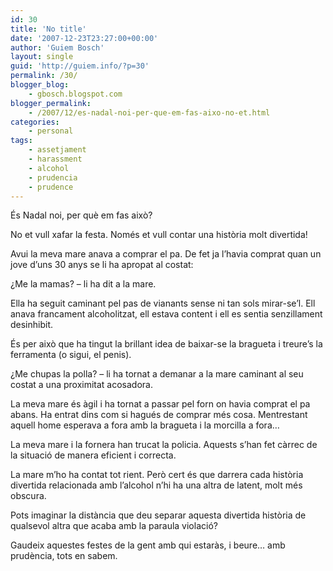```yaml
---
id: 30
title: 'No title'
date: '2007-12-23T23:27:00+00:00'
author: 'Guiem Bosch'
layout: single
guid: 'http://guiem.info/?p=30'
permalink: /30/
blogger_blog:
    - gbosch.blogspot.com
blogger_permalink:
    - /2007/12/es-nadal-noi-per-que-em-fas-aixo-no-et.html
categories:
    - personal
tags:
    - assetjament
    - harassment
    - alcohol
    - prudencia
    - prudence
---
```


És Nadal noi, per què em fas això?

No et vull xafar la festa. Només et vull contar una història molt divertida!

Avui la meva mare anava a comprar el pa. De fet ja l’havia comprat quan un jove d’uns 30 anys se li ha apropat al costat:

¿Me la mamas? – li ha dit a la mare.

Ella ha seguit caminant pel pas de vianants sense ni tan sols mirar-se’l. Ell anava francament alcoholitzat, ell estava content i ell es sentia senzillament desinhibit.

És per això que ha tingut la brillant idea de baixar-se la bragueta i treure’s la ferramenta (o sigui, el penis).

¿Me chupas la polla? – li ha tornat a demanar a la mare caminant al seu costat a una proximitat acosadora.

La meva mare és àgil i ha tornat a passar pel forn on havia comprat el pa abans. Ha entrat dins com si hagués de comprar més cosa. Mentrestant aquell home esperava a fora amb la bragueta i la morcilla a fora…

La meva mare i la fornera han trucat la policia. Aquests s’han fet càrrec de la situació de manera eficient i correcta.

La mare m’ho ha contat tot rient. Però cert és que darrera cada història divertida relacionada amb l’alcohol n’hi ha una altra de latent, molt més obscura.

Pots imaginar la distància que deu separar aquesta divertida història de qualsevol altra que acaba amb la paraula violació?

Gaudeix aquestes festes de la gent amb qui estaràs, i beure… amb prudència, tots en sabem.
